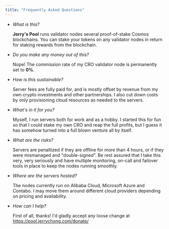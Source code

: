 ```yaml
---
title: "Frequently Asked Questions"
---
```

* *What is this?*

  **Jerry's Pool** runs validator nodes several proof-of-stake Cosmos blockchains. You can stake your tokens on any validator nodes in return for staking rewards from the blockchain.

* *Do you make any money out of this?*

   Nope! The commission rate of my CRO validator node is permanently set to **0%**.

* *How is this sustainable?*

  Server fees are fully paid for, and is mostly offset by revenue from my own crypto investments and other partnerships. I also cut down costs by only provisioning cloud resources as needed to the servers.

* *What's in it for you?*

  Myself, I run servers both for work and as a hobby. I started this for fun so that I could stake my own CRO and reap the full profits, but I guess it has somehow turned into a full blown venture all by itself.

* *What are the risks?*

  Servers are penaltized if they are offline for more than 4 hours, or if they were mismanaged and "double-signed". Be rest assured that I take this very, very seriously and have multiple monitoring, on-call and failover tools in place to keep the nodes running smoothly.

* *Where are the servers hosted?*

  The nodes currently run on Alibaba Cloud, Microsoft Azure and Contabo. I may move them around different cloud providers depending on pricing and availability.

* *How can I help?*

  First of all, thanks! I'd gladly accept any loose change at https://pool.jerrychong.com/donate/
